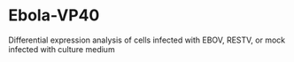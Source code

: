 # Ebola-VP40
Differential expression analysis of cells infected with EBOV, RESTV, or mock infected with culture medium
